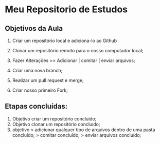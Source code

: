 # Meu Repositorio de Estudos

## Objetivos da Aula

1. Criar um repositório local e adiciona-lo ao Github

2. Clonar um repositório remoto para o nosso computador local;

3. Fazer Alterações >> Adicionar | comitar | enviar arquivos;

4. Criar uma nova branch;

5. Realizar um pull request e merge;

7. Criar nosso primeiro Fork;

## Etapas concluídas:

1. Objetivo criar um repositório concluído;
2. Objetivo clonar um repositório concluído;
3. objetivo > adicionar qualquer tipo de arquivos dentro de uma pasta concluído; > comitar concluído; > enviar arquivos concluído;
